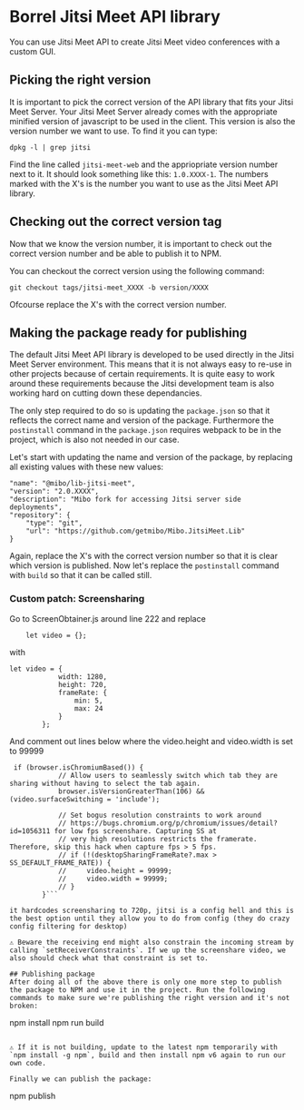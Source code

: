 # Borrel Jitsi Meet API library
You can use Jitsi Meet API to create Jitsi Meet video conferences with a custom GUI.

## Picking the right version
It is important to pick the correct version of the API library that fits your Jitsi Meet Server. Your Jitsi Meet Server already comes with the appropriate minified version of javascript to be used in the client.
This version is also the version number we want to use. To find it you can type:

```
dpkg -l | grep jitsi
```

Find the line called `jitsi-meet-web` and the appriopriate version number next to it. It should look something like this: `1.0.XXXX-1`. The numbers marked with the X's is the number you want to use as the Jitsi Meet API library.

## Checking out the correct version tag
Now that we know the version number, it is important to check out the correct version number and be able to publish it to NPM.

You can checkout the correct version using the following command:

```
git checkout tags/jitsi-meet_XXXX -b version/XXXX
```

Ofcourse replace the X's with the correct version number.

## Making the package ready for publishing
The default Jitsi Meet API library is developed to be used directly in the Jitsi Meet Server environment. This means that it is not always easy to re-use in other projects because of certain requirements. It is quite easy to work around these requirements because the Jitsi development team is also working hard on cutting down these dependancies.

The only step required to do so is updating the `package.json` so that it reflects the correct name and version of the package. Furthermore the `postinstall` command in the `package.json` requires webpack to be in the project, which is also not needed in our case.

Let's start with updating the name and version of the package, by replacing all existing values with these new values:

```
"name": "@mibo/lib-jitsi-meet",
"version": "2.0.XXXX",
"description": "Mibo fork for accessing Jitsi server side deployments",
"repository": {
    "type": "git",
    "url": "https://github.com/getmibo/Mibo.JitsiMeet.Lib"
}
```

Again, replace the X's with the correct version number so that it is clear which version is published. Now let's replace the `postinstall` command with `build` so that it can be called still.

### Custom patch: Screensharing

Go to ScreenObtainer.js around line 222 and replace
```
    let video = {};
```

with 
```
let video = {
            width: 1280,
            height: 720,
            frameRate: {
                min: 5,
                max: 24
            }
        };
```

And comment out lines below where the video.height and video.width is set to 99999

```
 if (browser.isChromiumBased()) {
            // Allow users to seamlessly switch which tab they are sharing without having to select the tab again.
            browser.isVersionGreaterThan(106) && (video.surfaceSwitching = 'include');

            // Set bogus resolution constraints to work around
            // https://bugs.chromium.org/p/chromium/issues/detail?id=1056311 for low fps screenshare. Capturing SS at
            // very high resolutions restricts the framerate. Therefore, skip this hack when capture fps > 5 fps.
            // if (!(desktopSharingFrameRate?.max > SS_DEFAULT_FRAME_RATE)) {
            //     video.height = 99999;
            //     video.width = 99999;
            // }
        }```

it hardcodes screensharing to 720p, jitsi is a config hell and this is the best option until they allow you to do from config (they do crazy config filtering for desktop)

⚠️ Beware the receiving end might also constrain the incoming stream by calling `setReceiverConstraints`. If we up the screenshare video, we also should check what that constraint is set to.

## Publishing package
After doing all of the above there is only one more step to publish the package to NPM and use it in the project. Run the following commands to make sure we're publishing the right version and it's not broken:

```
npm install
npm run build
```

⚠️ If it is not building, update to the latest npm temporarily with `npm install -g npm`, build and then install npm v6 again to run our own code.

Finally we can publish the package:

```
npm publish
```
